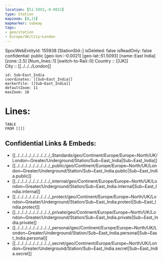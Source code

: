 ```yaml
---
location: [51.5093,-0.0021] 
type: Station 
mapzoom: [8,15] 
mapmarker: subway 
tags:
- geo/station
- Europe/UK/City~London
---
```

SpocWebEntityId: 155938
[StationSId::] 
isDeleted: false
isReadOnly: false
confidential: public
[geo-lon::-0.0021] 
[geo-lat::51.5093] 
[name::East India] 
[zone::2.5] 
[Num_lines::1] 
[switch-to-Rail::0] 
Country :: [[UK]]  
City :: [[../../../London]]  


```leaflet
id: Sub~East_India
coordinates: [[Sub~East_India]] 
markerFile: [[Sub~East_India]] 
defaultZoom: 11 
maxZoom: 18
```


# Lines: 
```dataview
TABLE 
FROM [[]] 
```

## Confidential Links & Embeds: 
- [[../../../../../../../../../_Standards/geo/Continent/Europe/Europe~North/UK/London~Greater/Underground/Station/Sub~East_India|Sub~East_India]] 
- [[../../../../../../../../../_public/geo/Continent/Europe/Europe~North/UK/London~Greater/Underground/Station/Sub~East_India.public|Sub~East_India.public]] 
- [[../../../../../../../../../_internal/geo/Continent/Europe/Europe~North/UK/London~Greater/Underground/Station/Sub~East_India.internal|Sub~East_India.internal]] 
- [[../../../../../../../../../_protect/geo/Continent/Europe/Europe~North/UK/London~Greater/Underground/Station/Sub~East_India.protect|Sub~East_India.protect]] 
- [[../../../../../../../../../_private/geo/Continent/Europe/Europe~North/UK/London~Greater/Underground/Station/Sub~East_India.private|Sub~East_India.private]] 
- [[../../../../../../../../../_personal/geo/Continent/Europe/Europe~North/UK/London~Greater/Underground/Station/Sub~East_India.personal|Sub~East_India.personal]] 
- [[../../../../../../../../../_secret/geo/Continent/Europe/Europe~North/UK/London~Greater/Underground/Station/Sub~East_India.secret|Sub~East_India.secret]] 
